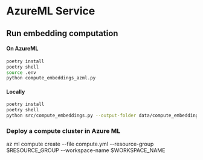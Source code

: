 # AzureML Service

## Run embedding computation

#### On AzureML
```bash
poetry install
poetry shell
source .env
python compute_embeddings_azml.py
```

#### Locally
```bash
poetry install
poetry shell
python src/compute_embeddings.py --output-folder data/compute_embeddings
```

### Deploy a compute cluster in Azure ML
az ml compute create --file compute.yml --resource-group $RESOURCE_GROUP --workspace-name $WORKSPACE_NAME